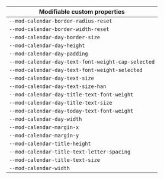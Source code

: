 | Modifiable custom properties |
| --- |
| `--mod-calendar-border-radius-reset` |
| `--mod-calendar-border-width-reset` |
| `--mod-calendar-day-border-size` |
| `--mod-calendar-day-height` |
| `--mod-calendar-day-padding` |
| `--mod-calendar-day-text-font-weight-cap-selected` |
| `--mod-calendar-day-text-font-weight-selected` |
| `--mod-calendar-day-text-size` |
| `--mod-calendar-day-text-size-han` |
| `--mod-calendar-day-title-text-font-weight` |
| `--mod-calendar-day-title-text-size` |
| `--mod-calendar-day-today-text-font-weight` |
| `--mod-calendar-day-width` |
| `--mod-calendar-margin-x` |
| `--mod-calendar-margin-y` |
| `--mod-calendar-title-height` |
| `--mod-calendar-title-text-letter-spacing` |
| `--mod-calendar-title-text-size` |
| `--mod-calendar-width` |